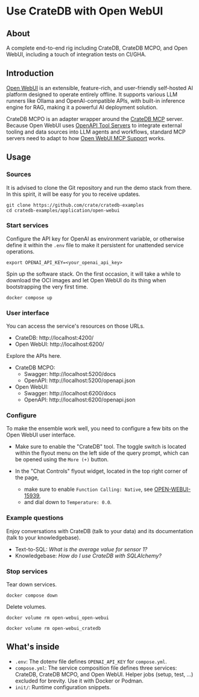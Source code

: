 # Use CrateDB with Open WebUI

## About

A complete end-to-end rig including CrateDB, CrateDB MCPO, and Open WebUI,
including a touch of integration tests on CI/GHA.

## Introduction

[Open WebUI] is an extensible, feature-rich, and user-friendly self-hosted AI
platform designed to operate entirely offline. It supports various LLM runners
like Ollama and OpenAI-compatible APIs, with built-in inference engine for RAG,
making it a powerful AI deployment solution.

CrateDB MCPO is an adapter wrapper around the [CrateDB MCP] server. Because
Open WebUI uses [OpenAPI Tool Servers] to integrate external tooling and data
sources into LLM agents and workflows, standard MCP servers need to adapt to
how [Open WebUI MCP Support] works.

## Usage

### Sources

It is advised to clone the Git repository and run the demo stack from there.
In this spirit, it will be easy for you to receive updates.
```shell
git clone https://github.com/crate/cratedb-examples
cd cratedb-examples/application/open-webui
```

### Start services

Configure the API key for OpenAI as environment variable, or otherwise define
it within the `.env` file to make it persistent for unattended service
operations.
```shell
export OPENAI_API_KEY=<your_openai_api_key>
```

Spin up the software stack. On the first occasion, it will take a while to
download the OCI images and let Open WebUI do its thing when bootstrapping
the very first time.
```shell
docker compose up
```

### User interface

You can access the service's resources on those URLs.

- CrateDB: http://localhost:4200/
- Open WebUI: http://localhost:6200/

Explore the APIs here.

- CrateDB MCPO: 
  - Swagger: http://localhost:5200/docs
  - OpenAPI: http://localhost:5200/openapi.json
- Open WebUI: 
  - Swagger: http://localhost:6200/docs
  - OpenAPI: http://localhost:6200/openapi.json

### Configure

To make the ensemble work well, you need to configure a few bits on the Open WebUI
user interface.

- Make sure to enable the "CrateDB" tool. The toggle switch is located within the
  flyout menu on the left side of the query prompt, which can be opened using the
  `More (+)` button.

- In the "Chat Controls" flyout widget, located in the top right corner of the page,
  - make sure to enable `Function Calling: Native`, see [OPEN-WEBUI-15939],
  - and dial down to `Temperature: 0.0`.

### Example questions

Enjoy conversations with CrateDB (talk to your data) and its documentation
(talk to your knowledgebase).

- Text-to-SQL: _What is the average value for sensor 1?_
- Knowledgebase: _How do I use CrateDB with SQLAlchemy?_

### Stop services
Tear down services.
```shell
docker compose down
```
Delete volumes.
```shell
docker volume rm open-webui_open-webui
```
```shell
docker volume rm open-webui_cratedb
```

## What's inside

- `.env`: The dotenv file defines `OPENAI_API_KEY` for `compose.yml`.
- `compose.yml`: The service composition file defines three services:
  CrateDB, CrateDB MCPO, and Open WebUI. Helper jobs (setup, test, ...)
  excluded for brevity. Use it with Docker or Podman.
- `init/`: Runtime configuration snippets.


[CrateDB MCP]: https://cratedb.com/docs/guide/integrate/mcp/cratedb-mcp.html
[OpenAPI Tool Servers]: https://docs.openwebui.com/openapi-servers/
[Open WebUI]: https://docs.openwebui.com/
[Open WebUI MCP Support]: https://docs.openwebui.com/openapi-servers/mcp/
[OPEN-WEBUI-15939]: https://github.com/open-webui/open-webui/issues/15939#issuecomment-3108279768

